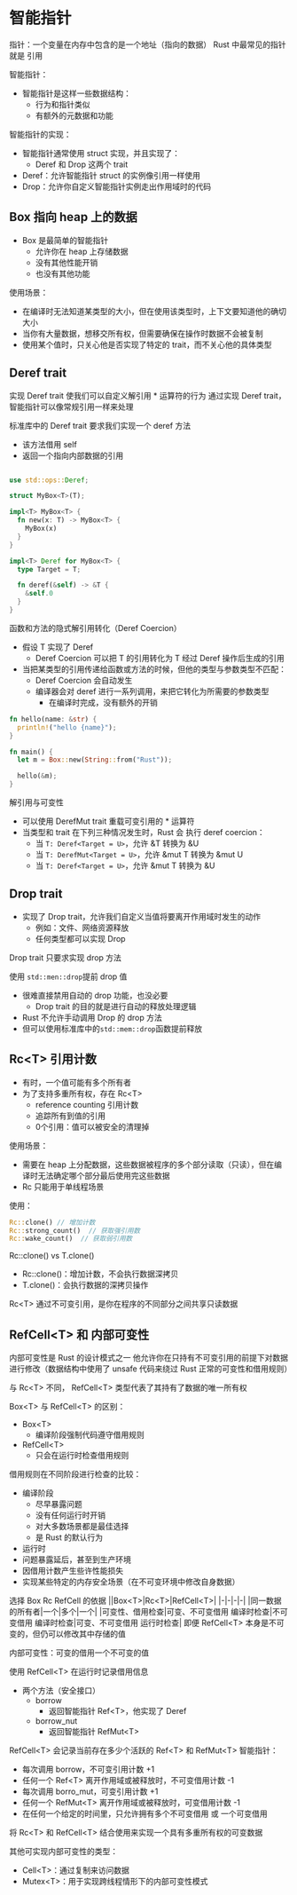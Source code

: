 # 智能指针
指针：一个变量在内存中包含的是一个地址（指向的数据）
Rust 中最常见的指针就是 引用

智能指针：
- 智能指针是这样一些数据结构：
  - 行为和指针类似
  - 有额外的元数据和功能

智能指针的实现：
- 智能指针通常使用 struct 实现，并且实现了：
  - Deref 和 Drop 这两个 trait
- Deref：允许智能指针 struct 的实例像引用一样使用
- Drop：允许你自定义智能指针实例走出作用域时的代码

## Box  指向 heap 上的数据
- Box 是最简单的智能指针
  - 允许你在 heap 上存储数据
  - 没有其他性能开销
  - 也没有其他功能

使用场景：
- 在编译时无法知道某类型的大小，但在使用该类型时，上下文要知道他的确切大小
- 当你有大量数据，想移交所有权，但需要确保在操作时数据不会被复制
- 使用某个值时，只关心他是否实现了特定的 trait，而不关心他的具体类型


## Deref trait
实现 Deref trait 使我们可以自定义解引用 * 运算符的行为
通过实现 Deref trait，智能指针可以像常规引用一样来处理

标准库中的 Deref trait 要求我们实现一个 deref 方法
- 该方法借用 self
- 返回一个指向内部数据的引用

```rs

use std::ops::Deref;

struct MyBox<T>(T);

impl<T> MyBox<T> {
  fn new(x: T) -> MyBox<T> {
    MyBox(x)
  }
}

impl<T> Deref for MyBox<T> {
  type Target = T;

  fn deref(&self) -> &T {
    &self.0
  }
}

```


函数和方法的隐式解引用转化（Deref Coercion）
- 假设 T 实现了 Deref
  - Deref Coercion 可以把 T 的引用转化为 T 经过 Deref 操作后生成的引用
- 当把某类型的引用传递给函数或方法的时候，但他的类型与参数类型不匹配：
  - Deref Coercion 会自动发生
  - 编译器会对 deref 进行一系列调用，来把它转化为所需要的参数类型
    - 在编译时完成，没有额外的开销

```rs
fn hello(name: &str) {
  println!("hello {name}");
}

fn main() {
  let m = Box::new(String::from("Rust"));

  hello(&m);
}
```


解引用与可变性
- 可以使用 DerefMut trait  重载可变引用的 * 运算符
- 当类型和 trait 在下列三种情况发生时，Rust 会 执行 deref coercion：
  - 当 `T: Deref<Target = U>`，允许 &T 转换为 &U
  - 当 `T: DerefMut<Target = U>`，允许 &mut T 转换为 &mut U
  - 当 `T: Deref<Target = U>`，允许 &mut T 转换为 &U


## Drop  trait
- 实现了 Drop trait，允许我们自定义当值将要离开作用域时发生的动作
  - 例如：文件、网络资源释放
  - 任何类型都可以实现 Drop

Drop trait 只要求实现 drop 方法

使用 `std::men::drop`提前 drop 值
- 很难直接禁用自动的 drop 功能，也没必要
  - Drop trait 的目的就是进行自动的释放处理逻辑
- Rust 不允许手动调用 Drop 的 drop 方法
- 但可以使用标准库中的`std::mem::drop`函数提前释放


## Rc\<T> 引用计数
- 有时，一个值可能有多个所有者
- 为了支持多重所有权，存在 Rc\<T>
  - reference counting 引用计数
  - 追踪所有到值的引用
  - 0个引用：值可以被安全的清理掉

使用场景：
- 需要在 heap 上分配数据，这些数据被程序的多个部分读取（只读），但在编译时无法确定哪个部分最后使用完这些数据
- Rc<T> 只能用于单线程场景

使用：
```rs
Rc::clone() // 增加计数
Rc::strong_count()  // 获取强引用数
Rc::wake_count()  // 获取弱引用数
```

Rc::clone() vs T.clone()
- Rc::clone()：增加计数，不会执行数据深拷贝
- T.clone()：会执行数据的深拷贝操作


Rc\<T> 通过不可变引用，是你在程序的不同部分之间共享只读数据


## RefCell\<T> 和 内部可变性
内部可变性是 Rust 的设计模式之一
他允许你在只持有不可变引用的前提下对数据进行修改（数据结构中使用了 unsafe 代码来绕过 Rust 正常的可变性和借用规则）

与 Rc\<T> 不同， RefCell\<T> 类型代表了其持有了数据的唯一所有权

Box\<T> 与 RefCell\<T> 的区别：
- Box\<T>
  - 编译阶段强制代码遵守借用规则
- RefCell\<T>
  - 只会在运行时检查借用规则

借用规则在不同阶段进行检查的比较：
- 编译阶段
  - 尽早暴露问题
  - 没有任何运行时开销
  - 对大多数场景都是最佳选择
  - 是 Rust 的默认行为
- 运行时
 - 问题暴露延后，甚至到生产环境
 - 因借用计数产生些许性能损失
 - 实现某些特定的内存安全场景（在不可变环境中修改自身数据）


选择 Box Rc RefCell 的依据
||Box\<T>|Rc\<T>|RefCell\<T>|
|-|-|-|-|
|同一数据的所有者|一个|多个|一个|
|可变性、借用检查|可变、不可变借用 编译时检查|不可变借用 编译时检查|可变、不可变借用 运行时检查|
即便 RefCell\<T> 本身是不可变的，但仍可以修改其中存储的值

内部可变性：可变的借用一个不可变的值

使用 RefCell\<T> 在运行时记录借用信息
- 两个方法（安全接口）
  - borrow
    - 返回智能指针 Ref\<T>，他实现了 Deref
  - borrow_nut
    - 返回智能指针 RefMut\<T>

RefCell\<T> 会记录当前存在多少个活跃的 Ref\<T> 和 RefMut\<T> 智能指针：
- 每次调用 borrow，不可变引用计数 +1
- 任何一个 Ref\<T> 离开作用域或被释放时，不可变借用计数 -1
- 每次调用 borro_mut，可变引用计数 +1
- 任何一个 RefMut\<T> 离开作用域或被释放时，可变借用计数 -1
- 在任何一个给定的时间里，只允许拥有多个不可变借用 或 一个可变借用

将 Rc\<T> 和 RefCell\<T> 结合使用来实现一个具有多重所有权的可变数据


其他可实现内部可变性的类型：
- Cell\<T>：通过复制来访问数据
- Mutex\<T>：用于实现跨线程情形下的内部可变性模式
 
